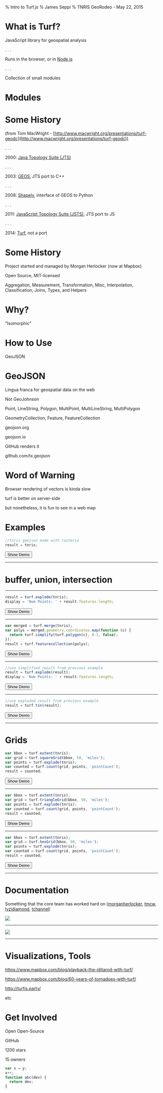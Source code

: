 % Intro to Turf.js
% James Seppi
% TNRIS GeoRodeo - May 22, 2015

# What is Turf?

JavaScript library for geospatial analysis

. . .

Runs in the browser, or in [Node.js](http://nodejs.org)

. . .

Collection of small modules

# Modules




# Some History

(from Tom MacWright - [http://www.macwright.org/presentations/turf-geodc](http://www.macwright.org/presentations/turf-geodc))

. . .

2000: [Java Topology Suite (JTS)](http://tsusiatsoftware.net/jts/main.html)

. . .

2003: [GEOS](http://trac.osgeo.org/geos/), JTS port to C++

. . .

2008: [Shapely](http://toblerity.org/shapely/manual.html), interface of GEOS to Python

. . .

2011: [JavaScript Topology Suite (JSTS)](https://github.com/bjornharrtell/jsts), JTS port to JS

. . .

2014: [Turf](http://turfjs.org), not a port

# Some History

Project started and managed by Morgan Herlocker (now at Mapbox)

Open Source, MIT-licensed

Aggregation, Measurement, Transformation, Misc, Interpolation, Classification, Joins, Types, and Helpers

# Why?

"Isomorphic"

# How to Use

GeoJSON

# GeoJSON

Lingua franca for geospatial data on the web

Not GeoJohnson

Point, LineString, Polygon, MultiPoint, MultiLineString, MultiPolygon

GeometryCollection, Feature, FeatureCollection

geojson.org

geojson.io

GitHub renders it

github.com/tx.geojson


# Word of Warning

Browser rendering of vectors is kinda slow

turf is better on server-side

but nonetheless, it is fun to see in a web map


# Examples

```javascript
//tnris geojson made with rasterio
result = tnris;
```

<button class="button">Show Demo</button>

-----------------------------------------------------------

# buffer, union, intersection

-----------------------------------------------------------

```javascript
result = turf.explode(tnris);
display = 'Num Points: ' + result.features.length;
```

<button class="button">Show Demo</button>

-----------------------------------------------------------


```javascript
var merged = turf.merge(tnris);
var polys = merged.geometry.coordinates.map(function (c) {
  return turf.simplify(turf.polygon(c), 0.1, false);
});
result = turf.featurecollection(polys);
```

<button class="button">Show Demo</button>

-----------------------------------------------------------

```javascript
//use simplified result from previous example
result = turf.explode(result);
display = 'Num Points: ' + result.features.length;
```

<button class="button">Show Demo</button>

-----------------------------------------------------------

```javascript
//use exploded result from previous example
result = turf.tin(result);
```

<button class="button">Show Demo</button>

-----------------------------------------------------------

# Grids

```javascript
var bbox = turf.extent(tnris);
var grid = turf.squareGrid(bbox, 50, 'miles');
var points = turf.explode(tnris);
var counted = turf.count(grid, points, 'pointCount');
result = counted;
```

<button class="button">Show Demo</button>

-----------------------------------------------------------

```javascript
var bbox = turf.extent(tnris);
var grid = turf.triangleGrid(bbox, 50, 'miles');
var points = turf.explode(tnris);
var counted = turf.count(grid, points, 'pointCount');
result = counted;
```

<button class="button">Show Demo</button>

-----------------------------------------------------------

```javascript
var bbox = turf.extent(tnris);
var grid = turf.hexGrid(bbox, 50, 'miles');
var points = turf.explode(tnris);
var counted = turf.count(grid, points, 'pointCount');
result = counted;
```

<button class="button">Show Demo</button>

-----------------------------------------------------------

# Documentation

Something that the core team has worked hard on ([morganherlocker](https://github.com/morganherlocker), [tmcw](https://github.com/tmcw), [lyzidiamond](https://github.com/lyzidiamond), [tchannel](https://github.com/tchannel))

![](img/turfdocs.png)

-----------------------------------------------------------

![](img/turfdocs2.png)

-----------------------------------------------------------


# Visualizations, Tools

https://www.mapbox.com/blog/playback-the-iditarod-with-turf/

https://www.mapbox.com/blog/60-years-of-tornadoes-with-turf/

http://turfjs.party/

etc

# Get Involved

Open Open-Source

GitHub

1200 stars

15 owners

```javascript
var x = y;
x++;
function abc(dev) {
  return dev;
}
```
